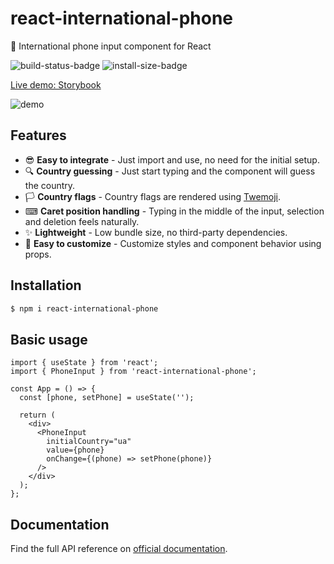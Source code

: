 # react-international-phone

🤙 International phone input component for React

![build-status-badge](https://img.shields.io/github/workflow/status/goveo/react-international-phone/Release)
![install-size-badge](https://badgen.net/packagephobia/install/react-international-phone)

[Live demo: Storybook](https://react-international-phone-storybook.vercel.app)

![demo](https://user-images.githubusercontent.com/25800848/202582471-ac10cd36-282c-4ce4-bd0b-a4e66d361e77.gif)

## Features

- 😎 **Easy to integrate** - Just import and use, no need for the initial setup.
- 🔍 **Country guessing** - Just start typing and the component will guess the country.
- 🏳️ **Country flags** - Country flags are rendered using [Twemoji](https://twemoji.twitter.com/).
- ⌨ **Caret position handling** - Typing in the middle of the input, selection and deletion feels naturally.
- ✨ **Lightweight** - Low bundle size, no third-party dependencies.
- 🌈 **Easy to customize** - Customize styles and component behavior using props.

## Installation

```sh
$ npm i react-international-phone
```

## Basic usage

```tsx
import { useState } from 'react';
import { PhoneInput } from 'react-international-phone';

const App = () => {
  const [phone, setPhone] = useState('');

  return (
    <div>
      <PhoneInput
        initialCountry="ua"
        value={phone}
        onChange={(phone) => setPhone(phone)}
      />
    </div>
  );
};
```

## Documentation

Find the full API reference on [official documentation](https://react-international-phone-docs.vercel.app/).
